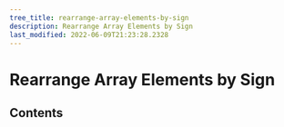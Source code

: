 ```yaml
---
tree_title: rearrange-array-elements-by-sign
description: Rearrange Array Elements by Sign
last_modified: 2022-06-09T21:23:28.2328
---
```


# Rearrange Array Elements by Sign

## Contents
